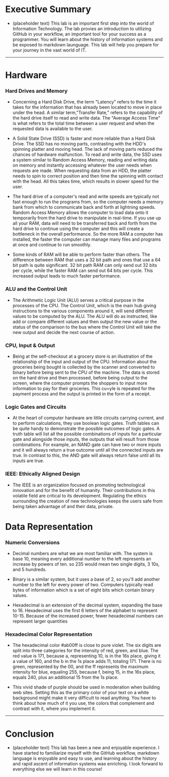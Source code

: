 # Executive Summary #
* (placeholder text) This lab is an important first step into the world of Information Technology. The lab provies an introduction to utilizing GitHub in your workflow, an important tool for your success as a programmer. You will learn about the history of information systems and be exposed to markdown launguage. This lab will help you prepare for your journey in the vast world of IT.
***


# Hardware #


### Hard Drives and Memory ###
* Concerning a Hard Disk Drive, the term "Latency" refers to the time it takes for the information that has already been located to move in place under the head. A similar term,"Transfer Rate," refers to the capability of the hard drive itself to read and write data. The "Average Access Time" is what refers to the total time between a user request and when the requested data is available to the user.
  
* A Solid State Drive (SSD) is faster and more reliable than a Hard Disk Drive. The SSD has no moving parts, contrasting with the HDD's spinning platter and moving head. The lack of moving parts reduced the chances of hardware malfunction. To read and write data, the SSD uses a system similar to Random Access Memory, reading and writing data on memory and instantly accessing whatever the user needs when requests are made. When requesting data from an HDD, the platter needs to spin to correct position and then time the spinning with contact with the head. All this takes time, which results in slower speed for the user.
  
* The hard drive of a computer's read and write speeds are typically not fast enough to run the programs from, so the computer needs a memory bank from which to communicate back and forth at lightning speeds. Random Access Memory allows the computer to load data onto it temporarily from the hard drive to manipulate in real-time. If you use up all your RAM, data will need to be transferred back and forth from the hard drive to continue using the computer and this will create a bottleneck in the overall performance. So the more RAM a computer has installed, the faster the computer can manage many files and programs at once and continue to run smoothly.
  
* Some kinds of RAM will be able to perform faster than others. The difference between RAM that uses a 32 bit path and ones that use a 64 bit path is quite significant. 32 bit path RAM can only send out 32 bits per cycle, while the faster RAM can send out 64 bits per cycle. This increased output leads to much faster performance.
  
  
  
### ALU and the Control Unit ###

* The Arithmetic Logic Unit (ALU) serves a critical purpose in the processes of the CPU. The Control Unit, which is the main hub giving instructions to the various components around it, will send different values to be computed by the ALU. The ALU will do as instructed, like add or compare different values and then output the new value or the status of the comparison to the bus where the Control Unit will take the new output and decide the next course of action.

### CPU, Input & Output ###

* Being at the self-checkout at a grocery store is an illustration of the relationship of the input and output of the CPU. Information about the groceries being bought is collected by the scanner and converted to binary before being sent to the CPU of the machine. The data is stored on the hard drive and then processed, before being output to the screen, where the computer prompts the shoppers to input more information to pay for their groceries. This cu=yle is repeated for the payment process and the output is printed in the form of a receipt.

### Logic Gates and Circuits ###

* At the heart of computer hardware are little circuits carrying current, and to perform calculations, they use boolean logic gates. Truth tables can be quite handy to demonstrate the possible outcomes of logic gates. A truth table will list all the possible combinations of inputs for a particular gate and alongside those inputs, the outputs that will result from those combinations. For example, an NAND gate can have two or more inputs and it will always return a true outcome until all the connected inputs are true. In contrast to this, the AND gate will always return false until all its inputs are true.

### IEEE: Ethically Aligned Design ###

* The IEEE is an organization focused on promoting technological innovation and for the benefit of humanity. Their contributions in this volatile field are critical to its development. Regulating the ethics surrounding the creation of new technologies keeps the users safe from being taken advantage of and their data, private.


# Data Representation #

### Numeric Conversions ###
* Decimal numbers are what we are most familiar with. The system is base 10, meaning every additional number to the left represents an increase by powers of ten. so 235 would mean two single digits, 3 10s, and 5 hundreds.


* Binary is a similar system, but it uses a base of 2, so you'll add another number to the left for every power of two. Computers typically read bytes of information which is a set of eight bits which contain binary values.


* Hexadecimal is an extension of the decimal system, expanding the base to 16. Hexadecimal uses the first 6 letters of the alphabet to represent 10-15. Because of the increased power, fewer hexadecimal numbers can represent larger quantities

### Hexadecimal Color Representation ###
* The hexadecimal color #ab00ff is close to pure violet. The six digits are split into three categories for the intensity of red, green, and blue. The red value is 171, because a, representing 10, is in the 16s place, giving it a value of 160, and the b in the 1s place adds 11, totaling 171. There is no green, represented by the 00, and the ff represents the maximum intensity for blue, equaling 255, because f, being 15, in the 16s place, equals 240, plus an additional 15 from the 1s place.

* This vivid shade of purple should be used in moderation when building web sites. Setting this as the primary color of your text on a white background might make it very difficult to read anything. You have to think about how much of it you use, the colors that complement and contrast with it, where you implement it.
***
# Conclusion #
* (placeholder text) This lab has been a new and enjoyable experience. I have started to familiarize myself with the GitHub workflow, markdown language is enjoyable and easy to use, and learning about the history and rapid ascent of information systems was enriching. I look forward to everything else we will learn in this course!
